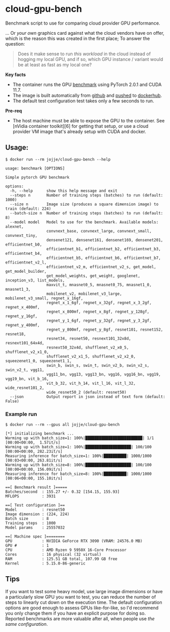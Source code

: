 # cloud-gpu-bench
Benchmark script to use for comparing cloud provider GPU performance.

... Or _your own_ graphics card against what the cloud vendors have on offer,
which is the reason this was created in the first place; 
To answer the question: 

> Does it make sense to run _this workload_ in the cloud instead of hogging my
local GPU, and if so, which GPU instance / variant would be at least as fast as
my local one? 

**Key facts** 

* The container runs the GPU [benchmark][1] using PyTorch 2.0.1 and CUDA 11.7.
* The image is built automatically from [github][2] and [pushed][3] to [dockerhub][4].
* The default test configuration test takes only a few seconds to run.

**Pre-req**

* The host machine must be able to expose the GPU to the container. See
  [nVidia container toolkit][6] for getting that setup, or use a cloud provider
  VM image that's already setup with CUDA and docker.

## Usage:

    $ docker run --rm jojje/cloud-gpu-bench --help

    usage: benchmark [OPTIONS]
    
    Simple pytorch GPU benchmark
    
    options:
      -h, --help      show this help message and exit
      --steps n       Number of training steps (batches) to run (default: 1000)
      --size n        Image size (produces a square dimension image) to train (default: 224)
      --batch-size n  Number of training steps (batches) to run (default: 8)
      --model model   Model to use for the benchmark. Available models: alexnet,
                      convnext_base, convnext_large, convnext_small, convnext_tiny,
                      densenet121, densenet161, densenet169, densenet201, efficientnet_b0,
                      efficientnet_b1, efficientnet_b2, efficientnet_b3, efficientnet_b4,
                      efficientnet_b5, efficientnet_b6, efficientnet_b7, efficientnet_v2_l,
                      efficientnet_v2_m, efficientnet_v2_s, get_model, get_model_builder,
                      get_model_weights, get_weight, googlenet, inception_v3, list_models,
                      maxvit_t, mnasnet0_5, mnasnet0_75, mnasnet1_0, mnasnet1_3,
                      mobilenet_v2, mobilenet_v3_large, mobilenet_v3_small, regnet_x_16gf,
                      regnet_x_1_6gf, regnet_x_32gf, regnet_x_3_2gf, regnet_x_400mf,
                      regnet_x_800mf, regnet_x_8gf, regnet_y_128gf, regnet_y_16gf,
                      regnet_y_1_6gf, regnet_y_32gf, regnet_y_3_2gf, regnet_y_400mf,
                      regnet_y_800mf, regnet_y_8gf, resnet101, resnet152, resnet18,
                      resnet34, resnet50, resnext101_32x8d, resnext101_64x4d,
                      resnext50_32x4d, shufflenet_v2_x0_5, shufflenet_v2_x1_0,
                      shufflenet_v2_x1_5, shufflenet_v2_x2_0, squeezenet1_0, squeezenet1_1,
                      swin_b, swin_s, swin_t, swin_v2_b, swin_v2_s, swin_v2_t, vgg11,
                      vgg11_bn, vgg13, vgg13_bn, vgg16, vgg16_bn, vgg19, vgg19_bn, vit_b_16,
                      vit_b_32, vit_h_14, vit_l_16, vit_l_32, wide_resnet101_2,
                      wide_resnet50_2 (default: resnet50)
      --json          Output report in json instead of text form (default: False)

### Example run

    $ docker run --rm --gpus all jojje/cloud-gpu-bench

    [*] initializing benchmark ...
    Warming up with batch_size=1: 100%|█████████████████████████| 1/1 [00:00<00:00,  1.57it/s]
    Warming up with batch_size=1: 100%|████████████████████| 100/100 [00:00<00:00, 282.23it/s]
    Measuring inference for batch_size=1: 100%|██████████| 1000/1000 [00:03<00:00, 263.81it/s]
    Warming up with batch_size=8: 100%|████████████████████| 100/100 [00:00<00:00, 156.09it/s]
    Measuring inference for batch_size=8: 100%|██████████| 1000/1000 [00:06<00:00, 155.10it/s]
    
    ==[ Benchmark result ]=====
    Batches/second  : 155.27 +/- 0.32 [154.15, 155.93]
    MFLOPS          : 3931
    
    ==[ Test configuration ]==
    Model           : resnet50
    Image dimension : (224, 224)
    Batch size      : 8
    Training steps  : 1000
    Model params    : 25557032
    
    ==[ Machine spec ]========
    GPU             : NVIDIA GeForce RTX 3090 (VRAM: 24576.0 MB)
    GPU #           : 1
    CPU             : AMD Ryzen 9 5950X 16-Core Processor
    Cores           : 16 physical (32 virtual)
    RAM             : 125.51 GB total, 107.99 GB free
    Kernel          : 5.15.0-86-generic

## Tips

If you want to test some heavy model, use large image dimensions or have a
particularly slow GPU you want to test, you can reduce the number of steps to
linearly cut down on the execution time. The default configuration options are
good enough to assess GPUs like-for-like, so I'd recommend you only change them
if you have an explicit purpose for doing so. Reported benchmarks are more
valuable after all, when people use _the same configuration_.


[1]: https://pypi.org/project/pytorch-benchmark/
[2]: https://github.com/jojje/cloud-gpu-bench
[3]: https://github.com/jojje/cloud-gpu-bench/blob/master/.github/workflows/image-pipeline.yaml
[4]: https://hub.docker.com/r/jojje/cloud-gpu-bench/
[5]: https://docs.nvidia.com/datacenter/cloud-native/container-toolkit/latest/install-guide.html
